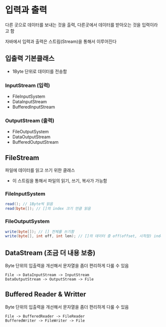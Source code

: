 # 입력과 출력

다른 곳으로 데이터를 보내는 것을 출력, 다른곳에서 데이터를 받아오는 것을 입력이라고 함

자바에서 입력과 출력은 스트림(Stream)을 통해서 이루어진다

## 입출력 기본클래스

- 1Byte 단위로 데이터를 전송함

### InputStream (입력)

- FileInputSystem
- DataInputStream
- BufferedInputStream

### OutputStream (출력)

- FileOutputSystem
- DataOutputStream
- BufferedOutputStream

## FileStream

파일에 데이터를 읽고 쓰기 위한 클래스

- 이 스트림을 통해서 파일의 읽기, 쓰기, 복사가 가능함

### FileInputSystem

```java
read(); // 1Byte씩 읽음
read(byte[]); // []의 index 크기 만큼 읽음
```

### FileOutputSystem

```java
write(byte[]); // [] 전체를 쓰기함
write(byte[], int off, int len); // []의 데이터 중 off(offset, 시작점) index부터 len(length, 크기)만큼 데이터를 쓰기함
```

## DataStream (조금 더 내용 보충)

Byte 단위의 입출력을 개선해서 문자열을 좀더 편리하게 다룰 수 있음

```
File -> DataInputStream -> InputStream
DataOutputStream -> OutputStream -> File
```

## Buffered Reader & Writter

Byte 단위의 입출력을 개선해서 문자열을 좀더 편리하게 다룰 수 있음

```
File -> BufferedReader -> FileReader
BufferedWriter -> FileWriter -> File
```

## 